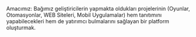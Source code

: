 Amacımız:
Bağımız geliştiricilerin yapmakta oldukları projelerinin (Oyunlar, Otomasyonlar, WEB Siteleri, Mobil Uygulamalar) hem tanıtımını yapabilecekleri hem de yatırımcı bulmalarını sağlayan bir platform oluşturmak. 
